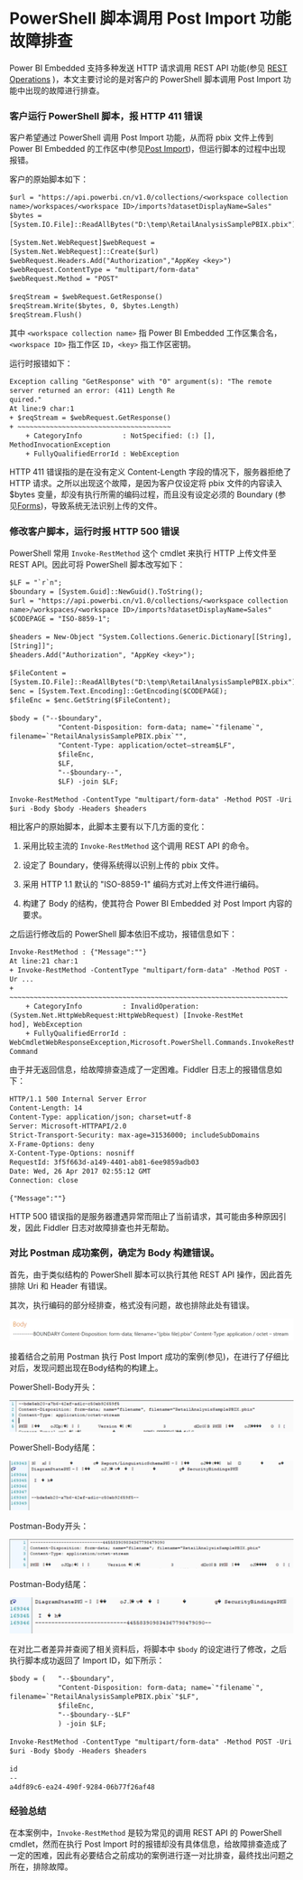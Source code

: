 <properties
    pageTitle="PowerShell 脚本调用 Post Import 功能故障排查"
    description="PowerShell 脚本调用 Post Import 功能故障排查"
    service=""
    resource="powerbiembedded"
    authors="Stanley Huang"
    displayOrder=""
    selfHelpType=""
    supportTopicIds=""
    productPesIds=""
    resourceTags="Power BI Embedded, PowerShell, REST API, Post Import"
    cloudEnvironments="MoonCake" />
<tags
    ms.service="power-bi-embedded-aog"
    ms.date=""
    wacn.date="04/29/2017" />

# PowerShell 脚本调用 Post Import 功能故障排查

Power BI Embedded 支持多种发送 HTTP 请求调用 REST API 功能(参见 [REST Operations](https://msdn.microsoft.com/library/azure/mt711507.aspx) )，本文主要讨论的是对客户的 PowerShell 脚本调用 Post Import 功能中出现的故障进行排查。

### 客户运行 PowerShell 脚本，报 HTTP 411 错误

客户希望通过 PowerShell 调用 Post Import 功能，从而将 pbix 文件上传到 Power BI Embedded 的工作区中(参见[Post Import](https://msdn.microsoft.com/en-us/library/azure/mt711504.aspx))，但运行脚本的过程中出现报错。

客户的原始脚本如下：

    $url = "https://api.powerbi.cn/v1.0/collections/<workspace collection name>/workspaces/<workspace ID>/imports?datasetDisplayName=Sales"
    $bytes = [System.IO.File]::ReadAllBytes("D:\temp\RetailAnalysisSamplePBIX.pbix")

    [System.Net.WebRequest]$webRequest = [System.Net.WebRequest]::Create($url)
    $webRequest.Headers.Add("Authorization","AppKey <key>")
    $webRequest.ContentType = "multipart/form-data"
    $webRequest.Method = "POST"

    $reqStream = $webRequest.GetResponse()
    $reqStream.Write($bytes, 0, $bytes.Length)
    $reqStream.Flush()

其中 `<workspace collection name>` 指 Power BI Embedded 工作区集合名，`<workspace ID>` 指工作区 `ID`，`<key>` 指工作区密钥。

运行时报错如下：

    Exception calling "GetResponse" with "0" argument(s): "The remote server returned an error: (411) Length Re
    quired."
    At line:9 char:1
    + $reqStream = $webRequest.GetResponse()
    + ~~~~~~~~~~~~~~~~~~~~~~~~~~~~~~~~~~~~~~
        + CategoryInfo          : NotSpecified: (:) [], MethodInvocationException
        + FullyQualifiedErrorId : WebException

HTTP 411 错误指的是在没有定义 Content-Length 字段的情况下，服务器拒绝了 HTTP 请求。之所以出现这个故障，是因为客户仅设定将 pbix 文件的内容读入 $bytes 变量，却没有执行所需的编码过程，而且没有设定必须的 Boundary (参见[Forms](http://www.w3.org/TR/html401/interact/forms.html))，导致系统无法识别上传的文件。

### 修改客户脚本，运行时报 HTTP 500 错误

PowerShell 常用 `Invoke-RestMethod` 这个 cmdlet 来执行 HTTP 上传文件至 REST API。因此可将 PowerShell 脚本改写如下：

    $LF = "`r`n";
    $boundary = [System.Guid]::NewGuid().ToString();
    $url = "https://api.powerbi.cn/v1.0/collections/<workspace collection name>/workspaces/<workspace ID>/imports?datasetDisplayName=Sales"
    $CODEPAGE = "ISO-8859-1";

    $headers = New-Object "System.Collections.Generic.Dictionary[[String],[String]]";
    $headers.Add("Authorization", "AppKey <key>");

    $FileContent = [System.IO.File]::ReadAllBytes("D:\temp\RetailAnalysisSamplePBIX.pbix");
    $enc = [System.Text.Encoding]::GetEncoding($CODEPAGE);
    $fileEnc = $enc.GetString($FileContent);

    $body = ("--$boundary",
                "Content-Disposition: form-data; name=`"filename`", filename=`"RetailAnalysisSamplePBIX.pbix`"",
                "Content-Type: application/octet–stream$LF",
                $fileEnc,
                $LF,
                "--$boundary--",
                $LF) -join $LF;

    Invoke-RestMethod -ContentType "multipart/form-data" -Method POST -Uri $uri -Body $body -Headers $headers


相比客户的原始脚本，此脚本主要有以下几方面的变化：

1. 采用比较主流的 `Invoke-RestMethod` 这个调用 REST API 的命令。

2. 设定了 Boundary，使得系统得以识别上传的 pbix 文件。

3. 采用 HTTP 1.1 默认的 "ISO-8859-1" 编码方式对上传文件进行编码。

4. 构建了 Body 的结构，使其符合 Power BI Embedded 对 Post Import 内容的要求。

之后运行修改后的 PowerShell 脚本依旧不成功，报错信息如下：

    Invoke-RestMethod : {"Message":""}
    At line:21 char:1
    + Invoke-RestMethod -ContentType "multipart/form-data" -Method POST -Ur ...
    + ~~~~~~~~~~~~~~~~~~~~~~~~~~~~~~~~~~~~~~~~~~~~~~~~~~~~~~~~~~~~~~~~~~~~~
        + CategoryInfo          : InvalidOperation: (System.Net.HttpWebRequest:HttpWebRequest) [Invoke-RestMet
    hod], WebException
        + FullyQualifiedErrorId : WebCmdletWebResponseException,Microsoft.PowerShell.Commands.InvokeRestMethod
    Command

由于并无返回信息，给故障排查造成了一定困难。Fiddler 日志上的报错信息如下：

    HTTP/1.1 500 Internal Server Error
    Content-Length: 14
    Content-Type: application/json; charset=utf-8
    Server: Microsoft-HTTPAPI/2.0
    Strict-Transport-Security: max-age=31536000; includeSubDomains
    X-Frame-Options: deny
    X-Content-Type-Options: nosniff
    RequestId: 3f5f663d-a149-4401-ab81-6ee9859adb03
    Date: Wed, 26 Apr 2017 02:55:12 GMT
    Connection: close

    {"Message":""}

HTTP 500 错误指的是服务器遭遇异常而阻止了当前请求，其可能由多种原因引发，因此 Fiddler 日志对故障排查也并无帮助。

### 对比 Postman 成功案例，确定为 Body 构建错误。

首先，由于类似结构的 PowerShell 脚本可以执行其他 REST API 操作，因此首先排除 Uri 和 Header 有错误。

其次，执行编码的部分经排查，格式没有问题，故也排除此处有错误。

![body](./media/aog-power-bi-embedded-powershell-post-import-troubleshoot/body.png)

接着结合之前用 Postman 执行 Post Import 成功的案例(参见)，在进行了仔细比对后，发现问题出现在Body结构的构建上。

PowerShell-Body开头：

![powershell-body-head](./media/aog-power-bi-embedded-powershell-post-import-troubleshoot/powershell-body-head.png)

PowerShell-Body结尾：

![powershell-body-tail](./media/aog-power-bi-embedded-powershell-post-import-troubleshoot/powershell-body-tail.png)


Postman-Body开头：

![postman-body-head](./media/aog-power-bi-embedded-powershell-post-import-troubleshoot/postman-body-head.png)

Postman-Body结尾：

![postman-body-tail](./media/aog-power-bi-embedded-powershell-post-import-troubleshoot/postman-body-tail.png)

在对比二者差异并查阅了相关资料后，将脚本中 `$body` 的设定进行了修改，之后执行脚本成功返回了 Import ID，如下所示：

    $body = (   "--$boundary",
                "Content-Disposition: form-data; name=`"filename`", filename=`"RetailAnalysisSamplePBIX.pbix`"$LF",
                $fileEnc,
                "--$boundary--$LF"
                ) -join $LF;

    Invoke-RestMethod -ContentType "multipart/form-data" -Method POST -Uri $uri -Body $body -Headers $headers

    id
    --
    a4df89c6-ea24-490f-9284-06b77f26af48

### 经验总结

在本案例中，`Invoke-RestMethod` 是较为常见的调用 REST API 的 PowerShell cmdlet，然而在执行 Post Import 时的报错却没有具体信息，给故障排查造成了一定的困难，因此有必要结合之前成功的案例进行逐一对比排查，最终找出问题之所在，排除故障。

